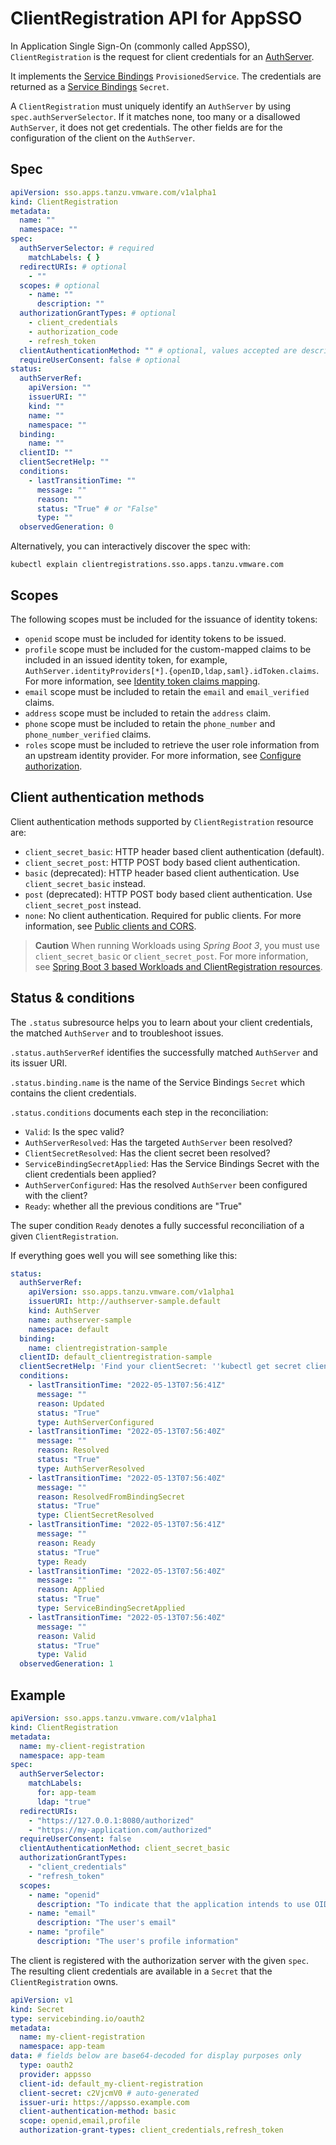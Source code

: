 # ClientRegistration API for AppSSO

In Application Single Sign-On (commonly called AppSSO), `ClientRegistration` is 
the request for client credentials for an [AuthServer](authserver.hbs.md).

It implements the [Service Bindings](https://servicebinding.io/spec/core/1.0.0/) `ProvisionedService`. The credentials
are returned as a [Service Bindings](https://servicebinding.io/spec/core/1.0.0/) `Secret`.

A `ClientRegistration` must uniquely identify an `AuthServer` by using `spec.authServerSelector`. If it matches none,
too many or a disallowed `AuthServer`, it does not get credentials. The other fields are for the configuration of the
client on the `AuthServer`.

## Spec

```yaml
apiVersion: sso.apps.tanzu.vmware.com/v1alpha1
kind: ClientRegistration
metadata:
  name: ""
  namespace: ""
spec:
  authServerSelector: # required
    matchLabels: { }
  redirectURIs: # optional
    - ""
  scopes: # optional
    - name: ""
      description: ""
  authorizationGrantTypes: # optional
    - client_credentials
    - authorization_code
    - refresh_token
  clientAuthenticationMethod: "" # optional, values accepted are described in Client authentication methods section 
  requireUserConsent: false # optional
status:
  authServerRef:
    apiVersion: ""
    issuerURI: ""
    kind: ""
    name: ""
    namespace: ""
  binding:
    name: ""
  clientID: ""
  clientSecretHelp: ""
  conditions:
    - lastTransitionTime: ""
      message: ""
      reason: ""
      status: "True" # or "False"
      type: ""
  observedGeneration: 0
```

Alternatively, you can interactively discover the spec with:

```shell
kubectl explain clientregistrations.sso.apps.tanzu.vmware.com
```

## <a id='scopes'></a> Scopes

The following scopes must be included for the issuance of identity tokens:

- `openid` scope must be included for identity tokens to be issued.
- `profile` scope must be included for the custom-mapped claims to be included in an issued identity token, for example, `AuthServer.identityProviders[*].{openID,ldap,saml}.idToken.claims`. For more information, see [Identity token claims mapping](../../service-operators/identity-providers.hbs.md#id-token-claims-mapping).
- `email` scope must be included to retain the `email` and `email_verified` claims.
- `address` scope must be included to retain the `address` claim.
- `phone` scope must be included to retain the `phone_number` and `phone_number_verified` claims.
- `roles` scope must be included to retrieve the user role information from an upstream identity provider.
  For more information, see [Configure authorization](../../service-operators/configure-authorization.hbs.md).

## <a id='client-auth-methods'></a> Client authentication methods

Client authentication methods supported by `ClientRegistration` resource are:

- `client_secret_basic`: HTTP header based client authentication (default).
- `client_secret_post`: HTTP POST body based client authentication.
- `basic` (deprecated):  HTTP header based client authentication. Use `client_secret_basic` instead.
- `post` (deprecated): HTTP POST body based client authentication. Use `client_secret_post` instead.
- `none`: No client authentication. Required for public clients. 
For more information, see [Public clients and CORS](../../service-operators/cors.md).

> **Caution** When running Workloads using _Spring Boot 3_, you must use
> `client_secret_basic` or `client_secret_post`. For more information, see
> [Spring Boot 3 based Workloads and ClientRegistration
> resources](../known-issues.hbs.md#boot3-clientreg).

## Status & conditions

The `.status` subresource helps you to learn about your client credentials, the matched `AuthServer` and to troubleshoot
issues.

`.status.authServerRef` identifies the successfully matched `AuthServer` and its issuer URI.

`.status.binding.name` is the name of the Service Bindings `Secret` which contains the client credentials.

`.status.conditions` documents each step in the reconciliation:

- `Valid`: Is the spec valid?
- `AuthServerResolved`: Has the targeted `AuthServer` been resolved?
- `ClientSecretResolved`: Has the client secret been resolved?
- `ServiceBindingSecretApplied`: Has the Service Bindings Secret with the client credentials been applied?
- `AuthServerConfigured`: Has the resolved `AuthServer` been configured with the client?
- `Ready`: whether all the previous conditions are "True"

The super condition `Ready` denotes a fully successful reconciliation of a given `ClientRegistration`.

If everything goes well you will see something like this:

```yaml
status:
  authServerRef:
    apiVersion: sso.apps.tanzu.vmware.com/v1alpha1
    issuerURI: http://authserver-sample.default
    kind: AuthServer
    name: authserver-sample
    namespace: default
  binding:
    name: clientregistration-sample
  clientID: default_clientregistration-sample
  clientSecretHelp: 'Find your clientSecret: ''kubectl get secret clientregistration-sample --namespace default'''
  conditions:
    - lastTransitionTime: "2022-05-13T07:56:41Z"
      message: ""
      reason: Updated
      status: "True"
      type: AuthServerConfigured
    - lastTransitionTime: "2022-05-13T07:56:40Z"
      message: ""
      reason: Resolved
      status: "True"
      type: AuthServerResolved
    - lastTransitionTime: "2022-05-13T07:56:40Z"
      message: ""
      reason: ResolvedFromBindingSecret
      status: "True"
      type: ClientSecretResolved
    - lastTransitionTime: "2022-05-13T07:56:41Z"
      message: ""
      reason: Ready
      status: "True"
      type: Ready
    - lastTransitionTime: "2022-05-13T07:56:40Z"
      message: ""
      reason: Applied
      status: "True"
      type: ServiceBindingSecretApplied
    - lastTransitionTime: "2022-05-13T07:56:40Z"
      message: ""
      reason: Valid
      status: "True"
      type: Valid
  observedGeneration: 1
```

## Example

```yaml
apiVersion: sso.apps.tanzu.vmware.com/v1alpha1
kind: ClientRegistration
metadata:
  name: my-client-registration
  namespace: app-team
spec:
  authServerSelector:
    matchLabels:
      for: app-team
      ldap: "true"
  redirectURIs:
    - "https://127.0.0.1:8080/authorized"
    - "https://my-application.com/authorized"
  requireUserConsent: false
  clientAuthenticationMethod: client_secret_basic
  authorizationGrantTypes:
    - "client_credentials"
    - "refresh_token"
  scopes:
    - name: "openid"
      description: "To indicate that the application intends to use OIDC to verify the user's identity"
    - name: "email"
      description: "The user's email"
    - name: "profile"
      description: "The user's profile information"
```

The client is registered with the authorization server with the given `spec`. The resulting client credentials are
available in a `Secret` that the `ClientRegistration` owns.

```yaml
apiVersion: v1
kind: Secret
type: servicebinding.io/oauth2
metadata:
  name: my-client-registration
  namespace: app-team
data: # fields below are base64-decoded for display purposes only
  type: oauth2
  provider: appsso
  client-id: default_my-client-registration
  client-secret: c2VjcmV0 # auto-generated
  issuer-uri: https://appsso.example.com
  client-authentication-method: basic
  scope: openid,email,profile
  authorization-grant-types: client_credentials,refresh_token
```

